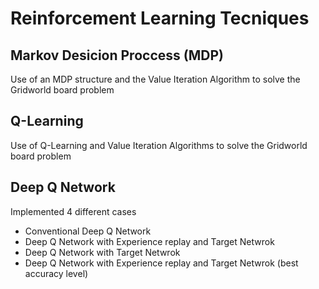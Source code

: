 # Reinforcement Learning Tecniques
## Markov Desicion Proccess (MDP)
Use of an MDP structure and the Value Iteration Algorithm to solve the Gridworld board problem
## Q-Learning
Use of Q-Learning and Value Iteration Algorithms to solve the Gridworld board problem
## Deep Q Network
Implemented 4 different cases
* Conventional Deep Q Network
* Deep Q Network with Experience replay and Target Netwrok
* Deep Q Network with Target Netwrok
* Deep Q Network with Experience replay and Target Netwrok (best accuracy level)
